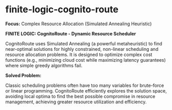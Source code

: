 # finite-logic-cognito-route
<b>Focus:</b> Complex Resource Allocation (Simulated Annealing Heuristic)

<b>FINITE LOGIC: CognitoRoute - Dynamic Resource Scheduler</b>

CognitoRoute uses Simulated Annealing (a powerful metaheuristic) to find near-optimal solutions for highly constrained, non-linear scheduling and resource allocation problems. It is designed to optimize complex cost functions (e.g., minimizing cloud cost while maximizing latency guarantees) where simple greedy algorithms fail.

<b>Solved Problem: </b>

Classic scheduling problems often have too many variables for brute-force or linear programming. CognitoRoute efficiently explores the solution space, avoiding local optima to find the best possible compromise in resource management, achieving greater resource utilization and efficiency.
